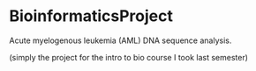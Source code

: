 # BioinformaticsProject

Acute myelogenous leukemia (AML) DNA sequence analysis.

(simply the project for the intro to bio course I took last semester)
